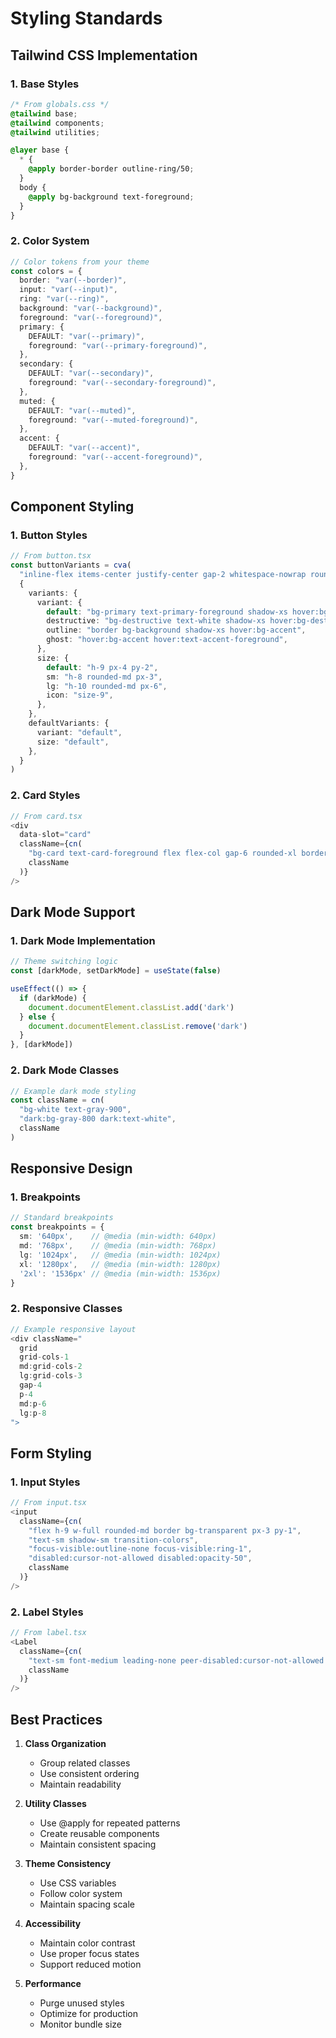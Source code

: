 # Styling Standards

## Tailwind CSS Implementation

### 1. Base Styles

```css
/* From globals.css */
@tailwind base;
@tailwind components;
@tailwind utilities;

@layer base {
  * {
    @apply border-border outline-ring/50;
  }
  body {
    @apply bg-background text-foreground;
  }
}
```

### 2. Color System

```typescript
// Color tokens from your theme
const colors = {
  border: "var(--border)",
  input: "var(--input)",
  ring: "var(--ring)",
  background: "var(--background)",
  foreground: "var(--foreground)",
  primary: {
    DEFAULT: "var(--primary)",
    foreground: "var(--primary-foreground)",
  },
  secondary: {
    DEFAULT: "var(--secondary)",
    foreground: "var(--secondary-foreground)",
  },
  muted: {
    DEFAULT: "var(--muted)",
    foreground: "var(--muted-foreground)",
  },
  accent: {
    DEFAULT: "var(--accent)",
    foreground: "var(--accent-foreground)",
  },
}
```

## Component Styling

### 1. Button Styles

```typescript
// From button.tsx
const buttonVariants = cva(
  "inline-flex items-center justify-center gap-2 whitespace-nowrap rounded-md text-sm font-medium transition-all disabled:pointer-events-none disabled:opacity-50",
  {
    variants: {
      variant: {
        default: "bg-primary text-primary-foreground shadow-xs hover:bg-primary/90",
        destructive: "bg-destructive text-white shadow-xs hover:bg-destructive/90",
        outline: "border bg-background shadow-xs hover:bg-accent",
        ghost: "hover:bg-accent hover:text-accent-foreground",
      },
      size: {
        default: "h-9 px-4 py-2",
        sm: "h-8 rounded-md px-3",
        lg: "h-10 rounded-md px-6",
        icon: "size-9",
      },
    },
    defaultVariants: {
      variant: "default",
      size: "default",
    },
  }
)
```

### 2. Card Styles

```typescript
// From card.tsx
<div
  data-slot="card"
  className={cn(
    "bg-card text-card-foreground flex flex-col gap-6 rounded-xl border py-6 shadow-sm",
    className
  )}
/>
```

## Dark Mode Support

### 1. Dark Mode Implementation

```typescript
// Theme switching logic
const [darkMode, setDarkMode] = useState(false)

useEffect(() => {
  if (darkMode) {
    document.documentElement.classList.add('dark')
  } else {
    document.documentElement.classList.remove('dark')
  }
}, [darkMode])
```

### 2. Dark Mode Classes

```typescript
// Example dark mode styling
const className = cn(
  "bg-white text-gray-900",
  "dark:bg-gray-800 dark:text-white",
  className
)
```

## Responsive Design

### 1. Breakpoints

```typescript
// Standard breakpoints
const breakpoints = {
  sm: '640px',    // @media (min-width: 640px)
  md: '768px',    // @media (min-width: 768px)
  lg: '1024px',   // @media (min-width: 1024px)
  xl: '1280px',   // @media (min-width: 1280px)
  '2xl': '1536px' // @media (min-width: 1536px)
}
```

### 2. Responsive Classes

```typescript
// Example responsive layout
<div className="
  grid
  grid-cols-1
  md:grid-cols-2
  lg:grid-cols-3
  gap-4
  p-4
  md:p-6
  lg:p-8
">
```

## Form Styling

### 1. Input Styles

```typescript
// From input.tsx
<input
  className={cn(
    "flex h-9 w-full rounded-md border bg-transparent px-3 py-1",
    "text-sm shadow-sm transition-colors",
    "focus-visible:outline-none focus-visible:ring-1",
    "disabled:cursor-not-allowed disabled:opacity-50",
    className
  )}
/>
```

### 2. Label Styles

```typescript
// From label.tsx
<Label
  className={cn(
    "text-sm font-medium leading-none peer-disabled:cursor-not-allowed peer-disabled:opacity-70",
    className
  )}
/>
```

## Best Practices

1. **Class Organization**
   - Group related classes
   - Use consistent ordering
   - Maintain readability

2. **Utility Classes**
   - Use @apply for repeated patterns
   - Create reusable components
   - Maintain consistent spacing

3. **Theme Consistency**
   - Use CSS variables
   - Follow color system
   - Maintain spacing scale

4. **Accessibility**
   - Maintain color contrast
   - Use proper focus states
   - Support reduced motion

5. **Performance**
   - Purge unused styles
   - Optimize for production
   - Monitor bundle size
